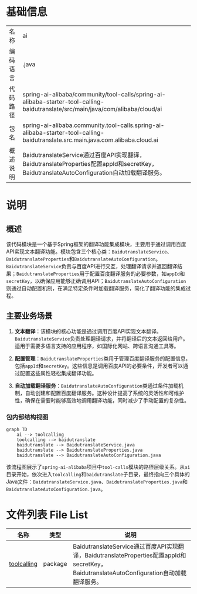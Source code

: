 # 基础信息

|      |      |
|------|------|
| 名称 | ai |
| 编码语言 | .java |
| 代码路径 | spring-ai-alibaba/community/tool-calls/spring-ai-alibaba-starter-tool-calling-baidutranslate/src/main/java/com/alibaba/cloud/ai |
| 包名 | spring-ai-alibaba.community.tool-calls.spring-ai-alibaba-starter-tool-calling-baidutranslate.src.main.java.com.alibaba.cloud.ai |
| 概述说明 | BaidutranslateService通过百度API实现翻译，BaidutranslateProperties配置appId和secretKey，BaidutranslateAutoConfiguration自动加载翻译服务。 |

# 说明

## 概述

该代码模块是一个基于Spring框架的翻译功能集成模块，主要用于通过调用百度API实现文本翻译功能。模块包含三个核心类：`BaidutranslateService`、`BaidutranslateProperties`和`BaidutranslateAutoConfiguration`。`BaidutranslateService`负责与百度API进行交互，处理翻译请求并返回翻译结果；`BaidutranslateProperties`用于配置百度翻译服务的必要参数，如`appId`和`secretKey`，以确保应用能够正确调用API；`BaidutranslateAutoConfiguration`则通过自动配置机制，在满足特定条件时加载翻译服务，简化了翻译功能的集成过程。

## 主要业务场景

1. **文本翻译**：该模块的核心功能是通过调用百度API实现文本翻译。`BaidutranslateService`负责处理翻译请求，并将翻译后的文本返回给用户。适用于需要多语言支持的应用程序，如国际化网站、跨语言沟通工具等。

2. **配置管理**：`BaidutranslateProperties`类用于管理百度翻译服务的配置信息，包括`appId`和`secretKey`。这些信息是调用百度API的必要条件，开发者可以通过配置这些属性轻松集成翻译功能。

3. **自动加载翻译服务**：`BaidutranslateAutoConfiguration`类通过条件加载机制，自动创建和配置百度翻译服务。这种设计提高了系统的灵活性和可维护性，确保在需要时能够高效地调用翻译功能，同时减少了手动配置的复杂性。


### 包内部结构视图

```mermaid
graph TD
    ai --> toolcalling
    toolcalling --> baidutranslate
    baidutranslate --> BaidutranslateService.java
    baidutranslate --> BaidutranslateProperties.java
    baidutranslate --> BaidutranslateAutoConfiguration.java
```

该流程图展示了`spring-ai-alibaba`项目中`tool-calls`模块的路径层级关系。从`ai`目录开始，依次进入`toolcalling`和`baidutranslate`子目录，最终指向三个具体的Java文件：`BaidutranslateService.java`、`BaidutranslateProperties.java`和`BaidutranslateAutoConfiguration.java`。

# 文件列表 File List

| 名称   | 类型  | 说明 |
|-------|------|-------------|
| [toolcalling](toolcalling/_module.md) | package | BaidutranslateService通过百度API实现翻译，BaidutranslateProperties配置appId和secretKey，BaidutranslateAutoConfiguration自动加载翻译服务。 |


